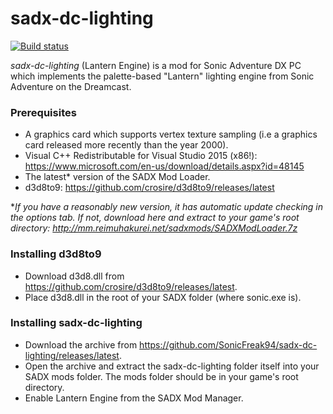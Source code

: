 # sadx-dc-lighting
[![Build status](https://ci.appveyor.com/api/projects/status/0xab7rqxy33nv835?svg=true)](https://ci.appveyor.com/project/SonicFreak94/sadx-dc-lighting)

*sadx-dc-lighting* (Lantern Engine) is a mod for Sonic Adventure DX PC which implements the palette-based "Lantern" lighting engine from Sonic Adventure on the Dreamcast.

### Prerequisites
- A graphics card which supports vertex texture sampling (i.e a graphics card released more recently than the year 2000).
- Visual C++ Redistributable for Visual Studio 2015 (x86!): https://www.microsoft.com/en-us/download/details.aspx?id=48145
- The latest* version of the SADX Mod Loader.
- d3d8to9: https://github.com/crosire/d3d8to9/releases/latest

\**If you have a reasonably new version, it has automatic update checking in the options tab. If not, download here and extract to your game's root directory: http://mm.reimuhakurei.net/sadxmods/SADXModLoader.7z*

### Installing d3d8to9
- Download d3d8.dll from https://github.com/crosire/d3d8to9/releases/latest.
- Place d3d8.dll in the root of your SADX folder (where sonic.exe is).

### Installing sadx-dc-lighting
- Download the archive from https://github.com/SonicFreak94/sadx-dc-lighting/releases/latest.
- Open the archive and extract the sadx-dc-lighting folder itself into your SADX mods folder. The mods folder should be in your game's root directory.
- Enable Lantern Engine from the SADX Mod Manager.
